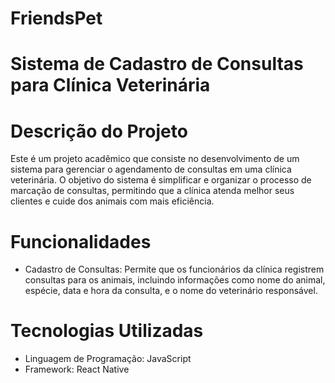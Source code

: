 # FriendsPet
# Sistema de Cadastro de Consultas para Clínica Veterinária
# Descrição do Projeto
Este é um projeto acadêmico que consiste no desenvolvimento de um sistema para gerenciar o agendamento de consultas em uma clínica veterinária. O objetivo do sistema é simplificar e organizar o processo de marcação de consultas, permitindo que a clínica atenda melhor seus clientes e cuide dos animais com mais eficiência.
# Funcionalidades
* Cadastro de Consultas: Permite que os funcionários da clínica registrem consultas para os animais, incluindo informações como nome do animal, espécie, data e hora da consulta, e o nome do veterinário responsável.
# Tecnologias Utilizadas
* Linguagem de Programação: JavaScript
* Framework: React Native
